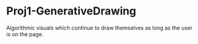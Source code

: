 # Proj1-GenerativeDrawing
Algorithmic visuals which continue to draw themselves as long as the user is on the page.
